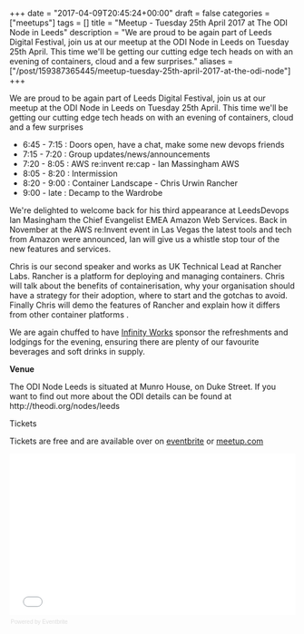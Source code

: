 +++
date = "2017-04-09T20:45:24+00:00"
draft = false
categories = ["meetups"]
tags =  []
title = "Meetup - Tuesday 25th April 2017 at The ODI Node in Leeds"
description = "We are proud to be again part of Leeds Digital Festival, join us at our meetup at the ODI Node in Leeds on Tuesday 25th April. This time we'll be getting our cutting edge tech heads on with an evening of containers, cloud and a few surprises."
aliases = ["/post/159387365445/meetup-tuesday-25th-april-2017-at-the-odi-node"]
+++
<p><p>We are proud to be again part of Leeds Digital Festival, join us at our meetup at the ODI Node in Leeds on Tuesday 25th April. This time we'll be getting our cutting edge tech heads on with an evening of containers, cloud and a few surprises  </p><ul><li>6:45 - 7:15 : Doors open, have a chat, make some new devops friends<br></li><li>7:15 - 7:20 : Group updates/news/announcements<br></li><li>7:20 - 8:05 : AWS re:invent re:cap - Ian Massingham AWS<br></li><li>8:05 - 8:20 : Intermission<br></li><li>8:20 - 9:00 : Container Landscape - Chris Urwin Rancher<br></li><li>9:00 - late : Decamp to the Wardrobe<br></li></ul><!-- more --><p>We're delighted to welcome back for his third appearance at LeedsDevops Ian Masingham the Chief Evangelist EMEA Amazon Web Services. Back in November at the AWS re:Invent event in Las Vegas the latest tools and tech from Amazon were announced, Ian will give us a whistle stop tour of the new features and services.</p><p>Chris is our second speaker and works as UK Technical Lead at Rancher Labs. Rancher is a platform for deploying and managing containers. Chris will talk about the benefits of containerisation, why your organisation should have a strategy for their adoption, where to start and the gotchas to avoid. Finally Chris will demo the features of Rancher and explain how it differs from other container platforms . </p><p>We are again chuffed to have <a href="https://www.infinityworks.com/">Infinity Works</a> sponsor the refreshments and lodgings for the evening, ensuring there are plenty of our favourite beverages and soft drinks in supply.</p><p><b>Venue</b></p><p>The ODI Node Leeds is situated at Munro House, on Duke Street. If you want to find out more about the ODI details can be found at http://theodi.org/nodes/leeds</p><p>Tickets</p><p>Tickets are free and are available over on <a href="https://leedsdevops-apr-17.eventbrite.co.uk">eventbrite</a> or <a href="https://www.meetup.com/LeedsDevops/events/239090376/">meetup.com</a></p>
<p></p><div style="width:100%; text-align:left;"><iframe src="//eventbrite.co.uk/tickets-external?eid=33564232523&amp;ref=etckt" frameborder="0" height="284" width="100%" marginheight="5" marginwidth="5" scrolling="auto"></iframe><div style="font-family:Helvetica, Arial; font-size:10px; padding:5px 0 5px; margin:2px; width:100%; text-align:left;"><a class="powered-by-eb" style="color: #dddddd; text-decoration: none;" target="_blank" href="http://www.eventbrite.co.uk/r/etckt">Powered by Eventbrite</a></div></div></p>
